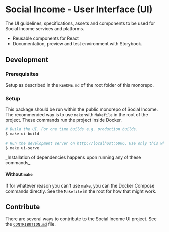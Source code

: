# Social Income - User Interface (UI)

The UI guidelines, specifications, assets and components to be used for
Social Income services and platforms.

- Reusable components for React
- Documentation, preview and test environment with Storybook.

## Development

### Prerequisites

Setup as described in the `README.md` of the root folder of this
monorepo.

### Setup

This package should be run within the public monorepo of
Social Income. The recommended way is to use `make` with `Makefile`
in the root of the project. These commands run the project inside
Docker.

```sh
# Build the UI. For one time builds e.g. production builds.
$ make ui-build

# Run the development server on http://localhost:6006. Use only this while developing for the UI.
$ make ui-serve
```

\_Installation of dependencies happens upon running any of these
commands\_

#### Without `make`

If for whatever reason you can't use `make`, you can the Docker Compose
commands directly. See the `Makefile` in the root for how that might
work.

## Contribute

There are several ways to contribute to the Social Income UI project.
See the [`CONTRIBUTION.md`](/CONTRIBUTION.md) file.
